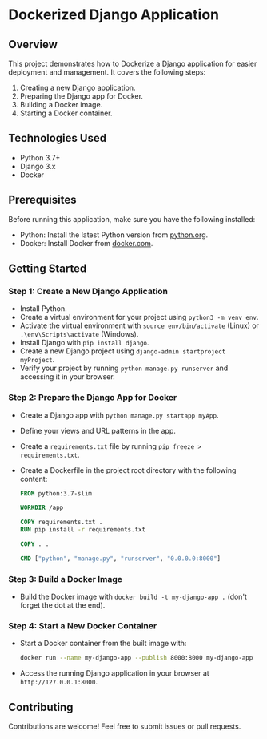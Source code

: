 # Dockerized Django Application

## Overview

This project demonstrates how to Dockerize a Django application for easier deployment and management. It covers the following steps:

1. Creating a new Django application.
2. Preparing the Django app for Docker.
3. Building a Docker image.
4. Starting a Docker container.

## Technologies Used

- Python 3.7+
- Django 3.x
- Docker

## Prerequisites

Before running this application, make sure you have the following installed:

- Python: Install the latest Python version from [python.org](https://www.python.org/downloads/).
- Docker: Install Docker from [docker.com](https://www.docker.com/get-started).

## Getting Started

### Step 1: Create a New Django Application

- Install Python.
- Create a virtual environment for your project using `python3 -m venv env`.
- Activate the virtual environment with `source env/bin/activate` (Linux) or `.\env\Scripts\activate` (Windows).
- Install Django with `pip install django`.
- Create a new Django project using `django-admin startproject myProject`.
- Verify your project by running `python manage.py runserver` and accessing it in your browser.

### Step 2: Prepare the Django App for Docker

- Create a Django app with `python manage.py startapp myApp`.
- Define your views and URL patterns in the app.
- Create a `requirements.txt` file by running `pip freeze > requirements.txt`.
- Create a Dockerfile in the project root directory with the following content:

    ```dockerfile
    FROM python:3.7-slim

    WORKDIR /app

    COPY requirements.txt .
    RUN pip install -r requirements.txt

    COPY . .

    CMD ["python", "manage.py", "runserver", "0.0.0.0:8000"]
    ```

### Step 3: Build a Docker Image

- Build the Docker image with `docker build -t my-django-app .` (don't forget the dot at the end).

### Step 4: Start a New Docker Container

- Start a Docker container from the built image with:

    ```bash
    docker run --name my-django-app --publish 8000:8000 my-django-app
    ```

- Access the running Django application in your browser at `http://127.0.0.1:8000`.

## Contributing

Contributions are welcome! Feel free to submit issues or pull requests.
